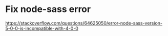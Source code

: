 # Fix node-sass error

https://stackoverflow.com/questions/64625050/error-node-sass-version-5-0-0-is-incompatible-with-4-0-0

